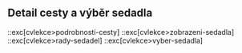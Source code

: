 ## Detail cesty a výběr sedadla

::exc[cvlekce>podrobnosti-cesty]
::exc[cvlekce>zobrazeni-sedadla]
::exc[cvlekce>rady-sedadel]
::exc[cvlekce>vyber-sedadla]
